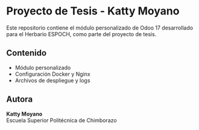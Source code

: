 # Proyecto de Tesis - Katty Moyano

Este repositorio contiene el módulo personalizado de Odoo 17 desarrollado para el Herbario ESPOCH, como parte del proyecto de tesis.

## Contenido
- Módulo personalizado
- Configuración Docker y Nginx
- Archivos de despliegue y logs

## Autora
**Katty Moyano**  
Escuela Superior Politécnica de Chimborazo
